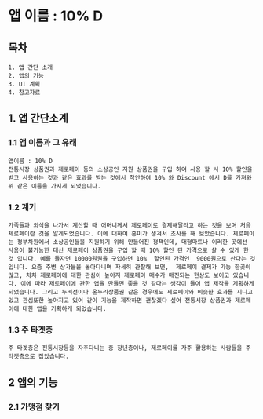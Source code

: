 # 앱 이름 : 10% D

## 목차
    1. 앱 간단 소개
    2. 앱의 기능
    3. UI 계획
    4. 참고자료

## 1. 앱 간단소계

### 1.1 앱 이름과 그 유래
    앱이름 : 10% D
    전통시장 상품권과 제로페이 등의 소상공인 지원 상품권을 구입 하여 사용 할 시 10% 할인을 받고 사용하는 것과 같은 효과를 받는 것에서 착안하여 10% 와 Discount 에서 D를 가져와 위 같은 이름을 가지게 되었습니다.

### 1.2 계기
    가족들과 외식을 나가서 계산할 때 어머니께서 제로페이로 결제해달라고 하는 것을 보며 처음 제로페이란 것을 알게되었습니다. 이에 대하여 흥미가 생겨서 조사를 해 보았습니다. 제로페이는 정부차원에서 소상공인들을 지원하기 위해 만들어진 정책인데, 대형마트나 이러한 곳에선 사용이 불가능한 대신 제로페이 상품권을 구입 할 때 10% 할인 된 가격으로 살 수 있게 한 것 입니다. 예를 들자면 10000원권을 구입하면 10%  할인된 가격인  9000원으로 산다는 것 입니다. 요즘 주변 상가들을 돌아다니며 자세히 관찰해 보면,  제로페이 결제가 가능 한곳이 많고, 차차 제로페이에 대한 관심이 높아져 제로페이 매수가 매진되는 현상도 보이고 있습니다. 이에 따라 제로페이에 관한 앱을 만들면 좋을 것 같다는 생각이 들어 앱 제작을 계획하게 되었습니다. 그리고 누비전이나 온누리상품권 같은 경우에도 제로페이와 비슷한 효과를 지니고 있고 관심또한 높아지고 있어 같이 기능을 제작하면 괜찮겠다 싶어 전통시장 상품권과 제로페이에 대한 앱을 기획하게 되었습니다.

### 1.3 주 타겟층
    주 타겟층은 전통시장등을 자주다니는 중 장년층이나, 제로페이를 자주 활용하는 사람들을 주 타겟층으로 잡았습니다.

## 2 앱의 기능

### 2.1 가맹점 찾기



